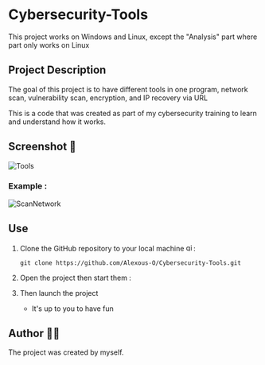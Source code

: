 # Cybersecurity-Tools

This project works on Windows and Linux, except the "Analysis" part where part only works on Linux

## Project Description 

The goal of this project is to have different tools in one program, network scan, vulnerability scan, encryption, and IP recovery via URL


This is a code that was created as part of my cybersecurity training to learn and understand how it works.

## Screenshot 📸

![Tools](https://github.com/user-attachments/assets/b71ccd43-927f-4c1f-90ef-7d4f1dbaa328)


### Example :

![ScanNetwork](https://github.com/user-attachments/assets/c3d98d71-0e3f-4618-9ba7-05ae8a348c3e)


## Use

1. Clone the GitHub repository to your local machine <img src="https://cdn.jsdelivr.net/gh/devicons/devicon/icons/git/git-original.svg" height="15" alt="git logo" />:

    ```
    git clone https://github.com/Alexous-O/Cybersecurity-Tools.git
    ```
    
2. Open the project then start them :

3. Then launch the project
   - It's up to you to have fun

## Author 👨‍💻
The project was created by myself.
